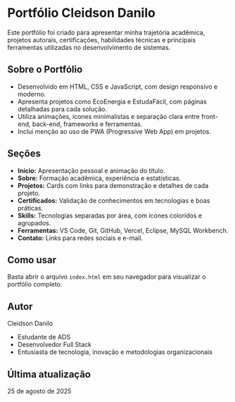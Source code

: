 # Portfólio Cleidson Danilo

Este portfólio foi criado para apresentar minha trajetória acadêmica, projetos autorais, certificações, habilidades técnicas e principais ferramentas utilizadas no desenvolvimento de sistemas.

## Sobre o Portfólio
- Desenvolvido em HTML, CSS e JavaScript, com design responsivo e moderno.
- Apresenta projetos como EcoEnergia e EstudaFácil, com páginas detalhadas para cada solução.
- Utiliza animações, ícones minimalistas e separação clara entre front-end, back-end, frameworks e ferramentas.
- Inclui menção ao uso de PWA (Progressive Web App) em projetos.

## Seções
- **Início:** Apresentação pessoal e animação do título.
- **Sobre:** Formação acadêmica, experiência e estatísticas.
- **Projetos:** Cards com links para demonstração e detalhes de cada projeto.
- **Certificados:** Validação de conhecimentos em tecnologias e boas práticas.
- **Skills:** Tecnologias separadas por área, com ícones coloridos e agrupados.
- **Ferramentas:** VS Code, Git, GitHub, Vercel, Eclipse, MySQL Workbench.
- **Contato:** Links para redes sociais e e-mail.

## Como usar
Basta abrir o arquivo `index.html` em seu navegador para visualizar o portfólio completo.

## Autor
Cleidson Danilo
- Estudante de ADS
- Desenvolvedor Full Stack
- Entusiasta de tecnologia, inovação e metodologias organizacionais

## Última atualização
25 de agosto de 2025
